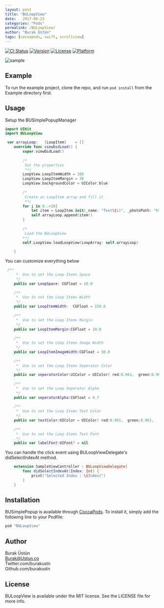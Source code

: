 ```yaml
---
layout: post
title: "BULoopView"
date:   2017-06-23
categories: "Pods"
permalink: /BULoopView/
author: "Burak Üstün"
tags: [cocoapods, swift, scrollview]
---
```


[![CI Status](http://img.shields.io/travis/burakustn@gmail.com/BULoopView.svg?style=flat)](https://travis-ci.org/burakustn@gmail.com/BULoopView)
[![Version](https://img.shields.io/cocoapods/v/BULoopView.svg?style=flat)](http://cocoapods.org/pods/BULoopView)
[![License](https://img.shields.io/cocoapods/l/BULoopView.svg?style=flat)](http://cocoapods.org/pods/BULoopView)
[![Platform](https://img.shields.io/cocoapods/p/BULoopView.svg?style=flat)](http://cocoapods.org/pods/BULoopView)

![sample](https://burakustn.com/assets/images/Posts/BULoopView.gif)
## Example

To run the example project, clone the repo, and run `pod install` from the Example directory first.

## Usage

Setup the BUSimplePopupManager

```swift
import UIKit
import BULoopView

 var arrayLoop:   [LoopItem]    = []
    override func viewDidLoad() {
        super.viewDidLoad()
        
        /*
         Set the properties
         **/
        LoopView.LoopItemWidth = 180
        LoopView.LoopItemMargin = 30
        LoopView.backgroundColor = UIColor.blue
        
        /*
         Create an LoopItem array and fill it
         **/
        for i in 0..<10{
            let item = LoopItem.init(_name: "Test\(i)", _photoPath: "https://burakustn.com/assets/images/logo.png")
            self.arrayLoop.append(item!)
        }
        
        /*
         Load the BULoopView
        **/
        self.LoopView.loadLoopView(LoopArray: self.arrayLoop)
        
    }

```

You can customize everything below

```swift
 /**
     *  Use to set the Loop Items Space
     */
    public var LoopSpace: CGFloat = 10.0
    
    /**
     *  Use to set the Loop Items Width
     */
    public var LoopItemWidth:  CGFloat = 150.0
    
    /**
     *  Use to set the Loop Items Margin
     */
    public var LoopItemMargin:CGFloat = 10.0
    
    /**
     *  Use to set the Loop Items Image Width
     */
    public var LoopItemImageWidth:CGFloat = 50.0
    
    /**
     *  Use to set the Loop Items Seperator Color
     */
    public var seperatorColor:UIColor = UIColor( red:0.961,  green:0.961,    blue:0.961, alpha:1)
    
    /**
     *  Use to set the Loop Seperator Alpha
     */
    public var seperatorAlpha:CGFloat = 0.7
    
    /**
     *  Use to set the Loop Items Text Color
     */
    public var textColor:UIColor = UIColor( red:0.961,  green:0.961,    blue:0.961, alpha:1)
    
    /**
     *  Use to set the Loop Items Text Font
     */
    public var labelFont:UIFont? = nil


```

You can handle the click event using BULoopViewDelegate's didSelectIndexAt method.

```swift
    extension SampleViewController : BULoopViewDelegate{
        func didSelectIndexAt(Index: Int) {
            print("Selected Index : \(Index)")
        }
    }

```

## Installation

BUSimplePopup is available through [CocoaPods](http://cocoapods.org). To install
it, simply add the following line to your Podfile:

```ruby
pod "BULoopView"
```

## Author

Burak Üstün  
Burak@Ustun.co  
Twitter.com/burakustn  
Github.com/burakustn

## License
BULoopView is available under the MIT license. See the LICENSE file for more info.
